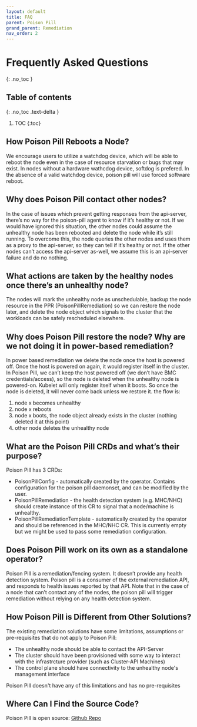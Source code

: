 ```yaml
---
layout: default
title: FAQ
parent: Poison Pill
grand_parent: Remediation
nav_order: 2
---
```


# Frequently Asked Questions
{: .no_toc }

## Table of contents
{: .no_toc .text-delta }

1. TOC
{:toc}

## How Poison Pill Reboots a Node?
We encourage users to utilize a watchdog device, which will be able to reboot the node even in the case of resource starvation or bugs that may exist.
In nodes without a hardware wathcdog device, softdog is prefered.
In the absence of a valid watchdog device, poison pill will use forced software reboot.

## Why does Poison Pill contact other nodes?
In the case of issues which prevent getting responses from the api-server, there’s no way for the poison-pill agent to know if it’s healthy or not.
If we would have ignored this situation, the other nodes could assume the unhealthy node has been rebooted and delete the node while it’s still running.
To overcome this, the node queries the other nodes and uses them as a proxy to the api-server, so they can tell if it’s healthy or not.
If the other nodes can’t access the api-server as-well, we assume this is an api-server failure and do no nothing.

## What actions are taken by the healthy nodes once there’s an unhealthy node?
The nodes will mark the unhealthy node as unschedulable, backup the node resource in the PPR (PoisonPillRemediation) so we can restore the node later, and delete the node object which signals to the cluster that the workloads can be safely rescheduled elsewhere.

## Why does Poison Pill restore the node? Why are we not doing it in power-based remediation?
In power based remediation we delete the node once the host is powered off. Once the host is powered on again, it would register itself in the cluster.
In Poison Pill, we can’t keep the host powered off (we don’t have BMC credentials/access), so the node is deleted when the unhealthy node is powered-on. Kubelet will only register itself when it boots. So once the node is deleted, it will never come back unless we restore it.
the flow is:
1. node x becomes unhealthy
2. node x reboots
3. node x boots, the node object already exists in the cluster (nothing deleted it at this point)
4. other node deletes the unhealthy node

## What are the Poison Pill CRDs and what’s their purpose?
Poison Pill has 3 CRDs:
* PoisonPillConfig - automatically created by the operator. Contains configuration for the poison pill daemonset, and can be modified by the user.
* PoisonPillRemediation - the health detection system (e.g. MHC/NHC) should create instance of this CR to signal that a node/machine is unhealthy.
* PoisonPillRemediationTemplate - automatically created by the operator and should be referenced in the MHC/NHC CR. This is currently empty but we might be used to pass some remediation configuration.

## Does Poison Pill work on its own as a standalone operator?
Poison Pill is a remediation/fencing system. It doesn’t provide any health detection system.
Poison pill is a consumer of the external remediation API, and responds to health issues reported by that API.
Note that in the case of a node that can’t contact any of the nodes, the poison pill will trigger remediation without relying on any health detection system.

## How Poison Pill is Different from Other Solutions?
The existing remediation solutions have some limitations, assumptions or pre-requisites that do not apply to Poison Pill:

* The unhealthy node should be able to contact the API-Server
* The cluster should have been provisioned with some way to interact with the infrastrcture provider (such as Cluster-API Machines)
* The control plane should have connectivity to the unhealthy node's management interface

Poison Pill doesn't have any of this limitations and has no pre-requisites

## Where Can I Find the Source Code?
Poison Pill is open source: [Github Repo](https://github.com/medik8s/poison-pill)

